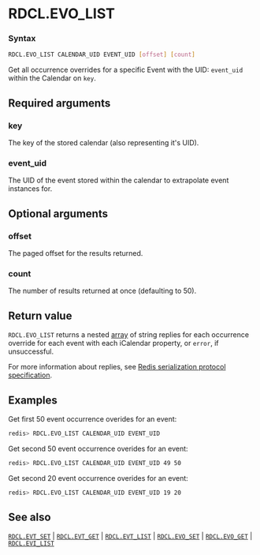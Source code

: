 # RDCL.EVO_LIST

### Syntax
```bash
RDCL.EVO_LIST CALENDAR_UID EVENT_UID [offset] [count]
```

Get all occurrence overrides for a specific Event with the UID: `event_uid` within the Calendar on `key`.

## Required arguments

### key
The key of the stored calendar (also representing it's UID).

### event_uid
The UID of the event stored within the calendar to extrapolate event instances for.

## Optional arguments

### offset
The paged offset for the results returned.

### count
The number of results returned at once (defaulting to 50).

## Return value 

`RDCL.EVO_LIST` returns a nested [array](https://redis.io/docs/reference/protocol-spec/#arrays) of string replies for each occurrence override for each event with each iCalendar property, or `error`, if unsuccessful.

For more information about replies, see [Redis serialization protocol specification](https://redis.io/docs/reference/protocol-spec).

## Examples

Get first 50 event occurrence overides for an event:
```bash
redis> RDCL.EVO_LIST CALENDAR_UID EVENT_UID
```

Get second 50 event occurrence overides for an event:
```bash
redis> RDCL.EVO_LIST CALENDAR_UID EVENT_UID 49 50
```

Get second 20 event occurrence overides for an event:
```bash
redis> RDCL.EVO_LIST CALENDAR_UID EVENT_UID 19 20
```

## See also

[`RDCL.EVT_SET`](rdcl.evt_set.md) | [`RDCL.EVT_GET`](rdcl.evt_get.md) | [`RDCL.EVT_LIST`](rdcl.evt_list.md) | [`RDCL.EVO_SET`](rdcl.evo_set.md) | [`RDCL.EVO_GET`](rdcl.evo_get.md) | [`RDCL.EVI_LIST`](rdcl.evi_list.md)
